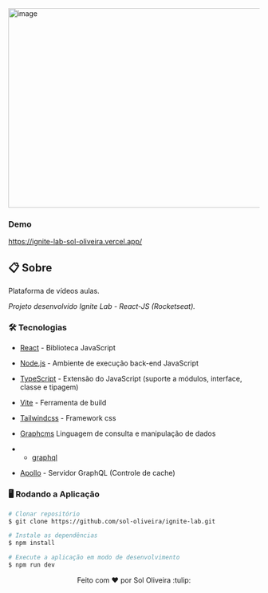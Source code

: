 <img width="900" alt="image" height="400" src=https://user-images.githubusercontent.com/71611273/176328978-2112d399-7635-4dbc-97ec-5c05393b13f0.png />

### Demo
<a>https://ignite-lab-sol-oliveira.vercel.app/<a>

## 📋 Sobre
<p> Plataforma de vídeos aulas.</p>

<p><i>Projeto desenvolvido Ignite Lab - React-JS (Rocketseat).</i></p>

### 🛠 Tecnologias

- [React](https://pt-br.reactjs.org/) - Biblioteca JavaScript
- [Node.js](https://nodejs.org/en/) - Ambiente de execução back-end JavaScript
- [TypeScript](https://www.typescriptlang.org/) - Extensão do JavaScript (suporte a módulos, interface, classe e tipagem)

- [Vite](https://vitejs.dev/) - Ferramenta de build

- [Tailwindcss](https://tailwindcss.com/docs/installation) - Framework css

- [Graphcms](https://app.graphcms.com/) Linguagem de consulta e manipulação de dados 
 - - [graphql](https://www.graphql-code-generator.com/docs/guides/react)
 
 - [Apollo](https://www.apollographql.com/docs/react/) - Servidor GraphQL (Controle de cache)
 
 ### 🖥️ Rodando a Aplicação 

```bash
# Clonar repositório
$ git clone https://github.com/sol-oliveira/ignite-lab.git

# Instale as dependências
$ npm install

# Execute a aplicação em modo de desenvolvimento
$ npm run dev
```


<p align="center" dir="auto">Feito com <g-emoji class="g-emoji" alias="hearts" fallback-src="https://github.githubassets.com/images/icons/emoji/unicode/2665.png">♥</g-emoji>
  por Sol Oliveira :tulip:</p>


